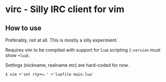 
# virc - Silly IRC client for vim

## How to use
Preferably, not at all.  This is mostly a silly expermient.

Requires vim to be compiled with support for Lua scripting (`:version` must
show `+lua`).

Settings (nickname, realname etc) are hard-coded for now.

    $ vim +'set rtp+=.' +'luafile main.lua'

